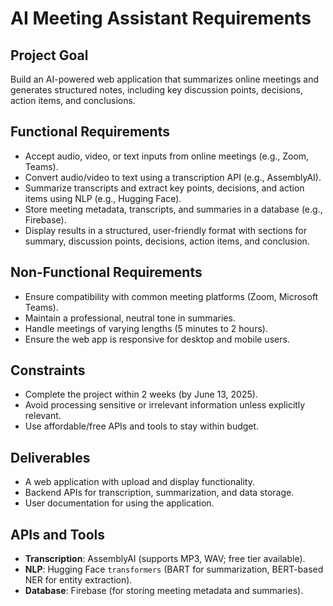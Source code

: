 # AI Meeting Assistant Requirements

## Project Goal
Build an AI-powered web application that summarizes online meetings and generates structured notes, including key discussion points, decisions, action items, and conclusions.

## Functional Requirements
- Accept audio, video, or text inputs from online meetings (e.g., Zoom, Teams).
- Convert audio/video to text using a transcription API (e.g., AssemblyAI).
- Summarize transcripts and extract key points, decisions, and action items using NLP (e.g., Hugging Face).
- Store meeting metadata, transcripts, and summaries in a database (e.g., Firebase).
- Display results in a structured, user-friendly format with sections for summary, discussion points, decisions, action items, and conclusion.

## Non-Functional Requirements
- Ensure compatibility with common meeting platforms (Zoom, Microsoft Teams).
- Maintain a professional, neutral tone in summaries.
- Handle meetings of varying lengths (5 minutes to 2 hours).
- Ensure the web app is responsive for desktop and mobile users.

## Constraints
- Complete the project within 2 weeks (by June 13, 2025).
- Avoid processing sensitive or irrelevant information unless explicitly relevant.
- Use affordable/free APIs and tools to stay within budget.

## Deliverables
- A web application with upload and display functionality.
- Backend APIs for transcription, summarization, and data storage.
- User documentation for using the application.

## APIs and Tools
- **Transcription**: AssemblyAI (supports MP3, WAV; free tier available).
- **NLP**: Hugging Face `transformers` (BART for summarization, BERT-based NER for entity extraction).
- **Database**: Firebase (for storing meeting metadata and summaries).